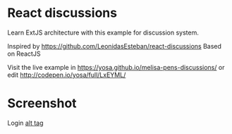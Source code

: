 # React discussions
Learn ExtJS architecture with this example for discussion system.

Inspired by https://github.com/LeonidasEsteban/react-discussions
Based on ReactJS

Visit the live example in https://yosa.github.io/melisa-pens-discussions/
or edit http://codepen.io/yosa/full/LxEYML/

# Screenshot

Login
[alt tag](https://raw.githubusercontent.com/yosa/melisa-pens-menu-and-profile/screenshot/login.png)